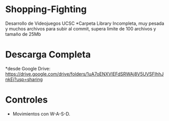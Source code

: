 # Shopping-Fighting
Desarrollo de Videojuegos UCSC
*Carpeta Library Incompleta, muy pesada y muchos archivos para subir al commit, supera limite de 100 archivos y tamaño de 25Mb
# Descarga Completa
*desde Google Drive: https://drive.google.com/drive/folders/1uA7oENXVlEFdSRWAj8V5UVSFIhhJnkEj?usp=sharing
# Controles
* Movimientos con W-A-S-D.
